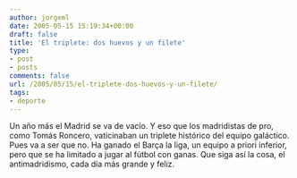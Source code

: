 ```yaml
---
author: jorgeml
date: 2005-05-15 15:19:34+00:00
draft: false
title: 'El triplete: dos huevos y un filete'
type: 
- post
- posts
comments: false
url: /2005/05/15/el-triplete-dos-huevos-y-un-filete/
tags:
- deporte
---
```


Un año más el Madrid se va de vacío. Y eso que los madridistas de pro, como Tomás Roncero, vaticinaban un triplete histórico del equipo galáctico. Pues va a ser que no. Ha ganado el Barça la liga, un equipo a priori inferior, pero que se ha limitado a jugar al fútbol con ganas. Que siga así la cosa, el antimadridismo, cada día más grande y feliz.
